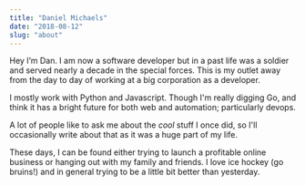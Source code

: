 ```yaml
---
title: "Daniel Michaels"
date: "2018-08-12" 
slug: "about"
---
```



Hey I’m Dan. I am now a software developer but in a past life was a soldier and
served nearly a decade in the special forces. This is my outlet away from the
day to day of working at a big corporation as a developer.

I mostly work with Python and Javascript. Though I'm really digging Go, and
think it has a bright future for both web and automation; particularly devops.

A lot of people like to ask me about the *cool* stuff I once did, so I'll
occasionally write about that as it was a huge part of my life.

These days, I can be found either trying to launch a profitable online business
or hanging out with my family and friends. I love ice hockey (go bruins!) and
in general trying to be a little bit better than yesterday.


